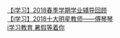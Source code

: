   
[【i学习】2018春季学期学业辅导回顾](http://www.dianyue.me/archives/539/0x97ls5ukrnt68lo/)  
[【i学习】2018十大明星教师——傅琴琴](http://www.dianyue.me/archives/655/rug0rt26m27g2hgv/)  
[i学习教育  暑假等着你](http://www.dianyue.me/archives/372/ar1t0r2nun4ludkr/)